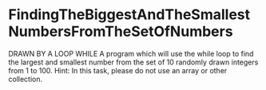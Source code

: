 # FindingTheBiggestAndTheSmallestNumbersFromTheSetOfNumbers
DRAWN BY A LOOP WHILE
A program which will use the while loop to find the largest and smallest number from the set of 10 randomly drawn integers from 1 to 100.
Hint: In this task, please do not use an array or other collection.

